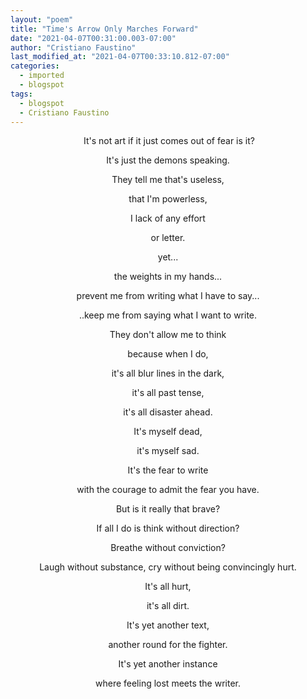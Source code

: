 ```yaml
---
layout: "poem"
title: "Time's Arrow Only Marches Forward"
date: "2021-04-07T00:31:00.003-07:00"
author: "Cristiano Faustino"
last_modified_at: "2021-04-07T00:33:10.812-07:00"
categories:
  - imported
  - blogspot
tags:
  - blogspot
  - Cristiano Faustino
---
```


<p style="text-align: center;"> It's not art if it just comes out of fear is it?</p><p style="text-align: center;">It's just the demons speaking.</p><p style="text-align: center;">They tell me that's useless,</p><p style="text-align: center;">that I'm powerless,</p><p style="text-align: center;">I lack of any effort</p><p style="text-align: center;">or letter.</p><p style="text-align: center;">yet...</p><p style="text-align: center;">the weights in my hands...</p><p style="text-align: center;">prevent me from writing what I have to say...</p><p style="text-align: center;">..keep me from saying what I want to write.</p><p style="text-align: center;">They don't allow me to think</p><p style="text-align: center;">because when I do,</p><p style="text-align: center;">it's all blur lines in the dark,</p><p style="text-align: center;">it's all past tense,</p><p style="text-align: center;">it's all disaster ahead.</p><p style="text-align: center;">It's myself dead,</p><p style="text-align: center;">it's myself sad.</p><p style="text-align: center;">It's the fear to write</p><p style="text-align: center;">with the courage to admit the fear you have.</p><p style="text-align: center;">But is it really that brave?</p><p style="text-align: center;">If all I do is think without direction?</p><p style="text-align: center;">Breathe without conviction?</p><p style="text-align: center;">Laugh without substance, cry without being convincingly hurt.</p><p style="text-align: center;">It's all hurt,</p><p style="text-align: center;">it's all dirt.</p><p style="text-align: center;">It's yet another text,</p><p style="text-align: center;">another round for the fighter.</p><p style="text-align: center;">It's yet another instance</p><p style="text-align: center;">where feeling lost meets the writer.</p>